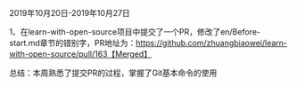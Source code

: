 2019年10月20日-2019年10月27日

1、在learn-with-open-source项目中提交了一个PR，修改了en/Before-start.md章节的错别字，PR地址为：https://github.com/zhuangbiaowei/learn-with-open-source/pull/163【Merged】

总结：本周熟悉了提交PR的过程，掌握了Git基本命令的使用
